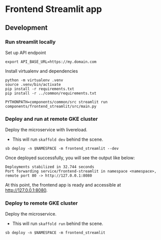 # Frontend Streamlit app

## Development

### Run streamlit locally

Set up API endpoint

```
export API_BASE_URL=https://my.domain.com
```

Install virtualenv and dependencies
```
python -m virtualenv .venv
source .venv/bin/activate
pip install -r requirements.txt
pip install -r ../common/requirements.txt
```

```
PYTHONPATH=components/common/src streamlit run components/frontend_streamlit/src/main.py
```

### Deploy and run at remote GKE cluster

Deploy the microservice with livereload.
- This will run `skaffold dev` behind the scene.

```
sb deploy -n $NAMESPACE -m frontend_streamlit --dev
```

Once deployed successfully, you will see the output like below:
```
Deployments stabilized in 32.744 seconds
Port forwarding service/frontend-streamlit in namespace <namespace>, remote port 80 -> http://127.0.0.1:8080
```

At this point, the frontend app is ready and accessible at http://127.0.0.1:8080.

### Deploy to remote GKE cluster

Deploy the microservice.
- This will run `skaffold run` behind the scene.

```
sb deploy -n $NAMESPACE -m frontend_streamlit
```
